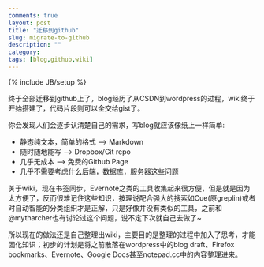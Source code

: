 ```yaml
---
comments: true
layout: post
title: "迁移到github"
slug: migrate-to-github
description: ""
category: 
tags: [blog,github,wiki]
---
```

{% include JB/setup %}


终于全部迁移到github上了，blog经历了从CSDN到wordpress的过程，wiki终于开始搭建了，代码片段则可以全交给gist了。

你会发现人们会逐步认清楚自己的需求，写blog就应该像纸上一样简单:  

*  静态纯文本，简单的格式 -->   Markdown  
*  随时随地能写 --> Dropbox/Git repo  
*  几乎无成本 --> 免费的Github Page  
*  几乎不需要考虑什么后端，数据库，服务器这些问题

关于wiki，现在书签同步，Evernote之类的工具收集起来很方便，但是就是因为太方便了，反而很难记住这些知识，按理说配合强大的搜索如Cue(原greplin)或者时自动智能的分类组织才是正解，只是好像并没有类似的工具，之前和@mytharcher也有讨论过这个问题，说不定下次就自己去做了~

所以现在的做法还是自己整理出wiki，主要目的是整理的过程中加入了思考，才能固化知识；初步的计划是将之前散落在wordpress中的blog draft、Firefox bookmarks、Evernote、Google Docs甚至notepad.cc中的内容整理进来。